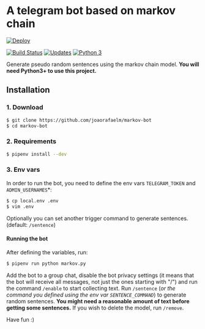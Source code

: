 # A telegram bot based on markov chain
[![Deploy](https://www.herokucdn.com/deploy/button.svg)](https://heroku.com/deploy?template=https://github.com/joaorafaelm/markov-bot)

[![Build Status](https://travis-ci.org/joaorafaelm/markov-bot.svg?branch=master)](https://travis-ci.org/joaorafaelm/markov-bot)
[![Updates](https://pyup.io/repos/github/joaorafaelm/markov-bot/shield.svg)](https://pyup.io/repos/github/joaorafaelm/markov-bot/)
[![Python 3](https://pyup.io/repos/github/joaorafaelm/markov-bot/python-3-shield.svg)](https://pyup.io/repos/github/joaorafaelm/markov-bot/)


Generate pseudo random sentences using the markov chain model.
**You will need Python3+ to use this project.**

## Installation
### 1. Download
```bash
$ git clone https://github.com/joaorafaelm/markov-bot
$ cd markov-bot
```
### 2. Requirements
```bash
$ pipenv install --dev
```
### 3. Env vars
In order to run the bot, you need to define the env vars `TELEGRAM_TOKEN` and `ADMIN_USERNAMES`*:
```bash
$ cp local.env .env
$ vim .env
```
Optionally you can set another trigger command to generate sentences. (default: `/sentence`)

#### Running the bot
After defining the variables, run:
```bash
$ pipenv run python markov.py
```
Add the bot to a group chat, disable the bot privacy settings (it means that the bot will receive all messages, not just the ones starting with "/") and run the command `/enable` to start collecting text.
Run `/sentence` (*or the command you defined using the env var `SENTENCE_COMMAND`*) to generate random sentences.
**You might need a reasonable amount of text before getting some sentences.** If you wish to delete the model, run `/remove`.

Have fun :)
